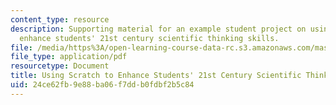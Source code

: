 ```yaml
---
content_type: resource
description: Supporting material for an example student project on using Scratch to
  enhance students' 21st century scientific thinking skills.
file: /media/https%3A/open-learning-course-data-rc.s3.amazonaws.com/mas-714j-technologies-for-creative-learning-fall-2009/24ce62fb9e88ba06f7ddb0fdbf2b5c84_MITMAS_714JF09_proj4_postr.pdf
file_type: application/pdf
resourcetype: Document
title: Using Scratch to Enhance Students' 21st Century Scientific Thinking Skills
uid: 24ce62fb-9e88-ba06-f7dd-b0fdbf2b5c84
---
```


